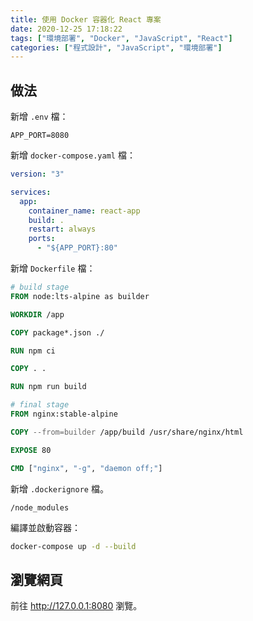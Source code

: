 ```yaml
---
title: 使用 Docker 容器化 React 專案
date: 2020-12-25 17:18:22
tags: ["環境部署", "Docker", "JavaScript", "React"]
categories: ["程式設計", "JavaScript", "環境部署"]
---
```


## 做法

新增 `.env` 檔：

```env
APP_PORT=8080
```

新增 `docker-compose.yaml` 檔：

```yaml
version: "3"

services:
  app:
    container_name: react-app
    build: .
    restart: always
    ports:
      - "${APP_PORT}:80"
```

新增 `Dockerfile` 檔：

```dockerfile
# build stage
FROM node:lts-alpine as builder

WORKDIR /app

COPY package*.json ./

RUN npm ci

COPY . .

RUN npm run build

# final stage
FROM nginx:stable-alpine

COPY --from=builder /app/build /usr/share/nginx/html

EXPOSE 80

CMD ["nginx", "-g", "daemon off;"]
```

新增 `.dockerignore` 檔。

```env
/node_modules
```

編譯並啟動容器：

```bash
docker-compose up -d --build
```

## 瀏覽網頁

前往 <http://127.0.0.1:8080> 瀏覽。
